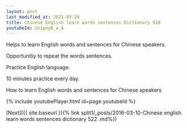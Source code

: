 ```yaml
---
layout: post
last_modified_at: 2021-03-29
title: Chinese English learn words sentences Dictionary 910 
youtubeId: Us1poyB_a_A
---
```

 
 
Helps to learn English words and sentences for Chinese speakers.

Opportunitiy to repeat the words sentences. 

Practice English language. 
 
10 minutes practice every day. 
 
How to learn English words and sentences for Chinese speakers 
 
{% include youtubePlayer.html id=page.youtubeId %}
 
 
[Next]({{ site.baseurl }}{% link  split1/_posts/2016-03-10-Chinese english learn words sentences dictionary 522 .md%})
 

